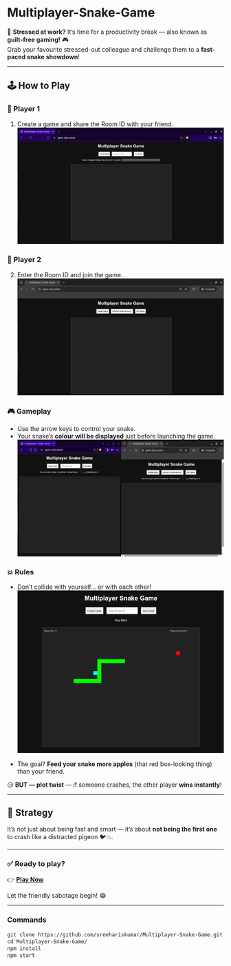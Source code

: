 # Multiplayer-Snake-Game

💼 **Stressed at work?** It’s time for a productivity break — also known as **guilt-free gaming!** 🎮  
Grab your favourite stressed-out colleague and challenge them to a **fast-paced snake showdown**!

---

## 🕹️ How to Play

### 👤 Player 1
1. Create a game and share the Room ID with your friend.  
![Screenshot1](Screenshot1.png)


### 👥 Player 2
2. Enter the Room ID and join the game.  
![Screenshot2](Screenshot2.png)


### 🎮 Gameplay
- Use the arrow keys to control your snake.
- Your snake’s **colour will be displayed** just before launching the game.  
![Screenshot3](Screenshot3.png)


### 💥 Rules
- Don’t collide with yourself… or with each other!  
![Screenshot4](Screenshot4.png)


- The goal? **Feed your snake more apples** (that red box-looking thing) than your friend.

😏 **BUT — plot twist** — if someone crashes, the other player **wins instantly**!

---

## 🤔 Strategy
It’s not just about being fast and smart — it’s about **not being the first one** to crash like a distracted pigeon 🐦💥.

---

### ✅ Ready to play?
👉 [**Play Now**](https://game.1by2.online)

Let the friendly sabotage begin! 😂

---

### Commands
```
git clone https://github.com/sreehariskumar/Multiplayer-Snake-Game.git
cd Multiplayer-Snake-Game/
npm install
npm start
```
